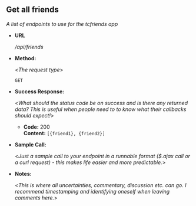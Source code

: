 **Get all friends**
----
  _A list of endpoints to use for the tcfriends app_

* **URL**

  _/api/friends_

* **Method:**
  
  <_The request type_>

  `GET`

* **Success Response:**
  
  <_What should the status code be on success and is there any returned data? This is useful when people need to to know what their callbacks should expect!_>

  * **Code:** 200 <br />
    **Content:** `[{friend1}, {friend2}]`
 

* **Sample Call:**

  <_Just a sample call to your endpoint in a runnable format ($.ajax call or a curl request) - this makes life easier and more predictable._> 

* **Notes:**

  <_This is where all uncertainties, commentary, discussion etc. can go. I recommend timestamping and identifying oneself when leaving comments here._> 